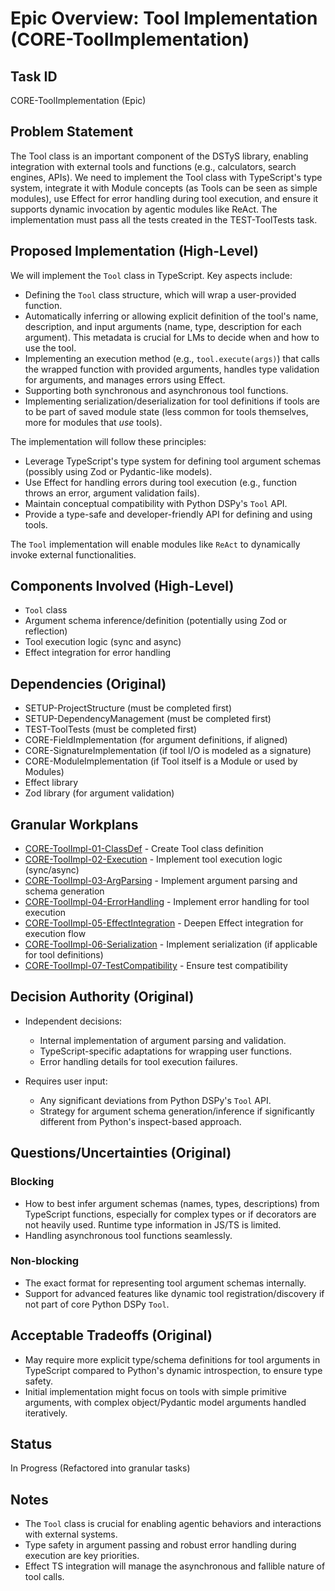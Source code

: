 # Epic Overview: Tool Implementation (CORE-ToolImplementation)

## Task ID
CORE-ToolImplementation (Epic)

## Problem Statement
The Tool class is an important component of the DSTyS library, enabling integration with external tools and functions (e.g., calculators, search engines, APIs). We need to implement the Tool class with TypeScript's type system, integrate it with Module concepts (as Tools can be seen as simple modules), use Effect for error handling during tool execution, and ensure it supports dynamic invocation by agentic modules like ReAct. The implementation must pass all the tests created in the TEST-ToolTests task.

## Proposed Implementation (High-Level)
We will implement the `Tool` class in TypeScript. Key aspects include:
- Defining the `Tool` class structure, which will wrap a user-provided function.
- Automatically inferring or allowing explicit definition of the tool's name, description, and input arguments (name, type, description for each argument). This metadata is crucial for LMs to decide when and how to use the tool.
- Implementing an execution method (e.g., `tool.execute(args)`) that calls the wrapped function with provided arguments, handles type validation for arguments, and manages errors using Effect.
- Supporting both synchronous and asynchronous tool functions.
- Implementing serialization/deserialization for tool definitions if tools are to be part of saved module state (less common for tools themselves, more for modules that *use* tools).

The implementation will follow these principles:
- Leverage TypeScript's type system for defining tool argument schemas (possibly using Zod or Pydantic-like models).
- Use Effect for handling errors during tool execution (e.g., function throws an error, argument validation fails).
- Maintain conceptual compatibility with Python DSPy's `Tool` API.
- Provide a type-safe and developer-friendly API for defining and using tools.

The `Tool` implementation will enable modules like `ReAct` to dynamically invoke external functionalities.

## Components Involved (High-Level)
- `Tool` class
- Argument schema inference/definition (potentially using Zod or reflection)
- Tool execution logic (sync and async)
- Effect integration for error handling

## Dependencies (Original)
- SETUP-ProjectStructure (must be completed first)
- SETUP-DependencyManagement (must be completed first)
- TEST-ToolTests (must be completed first)
- CORE-FieldImplementation (for argument definitions, if aligned)
- CORE-SignatureImplementation (if tool I/O is modeled as a signature)
- CORE-ModuleImplementation (if Tool itself is a Module or used by Modules)
- Effect library
- Zod library (for argument validation)

## Granular Workplans
- [CORE-ToolImpl-01-ClassDef](../../Documentation/Plans/CORE-ToolImpl-01-ClassDef.md) - Create Tool class definition
- [CORE-ToolImpl-02-Execution](../../Documentation/Plans/CORE-ToolImpl-02-Execution.md) - Implement tool execution logic (sync/async)
- [CORE-ToolImpl-03-ArgParsing](../../Documentation/Plans/CORE-ToolImpl-03-ArgParsing.md) - Implement argument parsing and schema generation
- [CORE-ToolImpl-04-ErrorHandling](../../Documentation/Plans/CORE-ToolImpl-04-ErrorHandling.md) - Implement error handling for tool execution
- [CORE-ToolImpl-05-EffectIntegration](../../Documentation/Plans/CORE-ToolImpl-05-EffectIntegration.md) - Deepen Effect integration for execution flow
- [CORE-ToolImpl-06-Serialization](../../Documentation/Plans/CORE-ToolImpl-06-Serialization.md) - Implement serialization (if applicable for tool definitions)
- [CORE-ToolImpl-07-TestCompatibility](../../Documentation/Plans/CORE-ToolImpl-07-TestCompatibility.md) - Ensure test compatibility

## Decision Authority (Original)
- Independent decisions:
  - Internal implementation of argument parsing and validation.
  - TypeScript-specific adaptations for wrapping user functions.
  - Error handling details for tool execution failures.

- Requires user input:
  - Any significant deviations from Python DSPy's `Tool` API.
  - Strategy for argument schema generation/inference if significantly different from Python's inspect-based approach.

## Questions/Uncertainties (Original)

### Blocking
- How to best infer argument schemas (names, types, descriptions) from TypeScript functions, especially for complex types or if decorators are not heavily used. Runtime type information in JS/TS is limited.
- Handling asynchronous tool functions seamlessly.

### Non-blocking
- The exact format for representing tool argument schemas internally.
- Support for advanced features like dynamic tool registration/discovery if not part of core Python DSPy `Tool`.

## Acceptable Tradeoffs (Original)
- May require more explicit type/schema definitions for tool arguments in TypeScript compared to Python's dynamic introspection, to ensure type safety.
- Initial implementation might focus on tools with simple primitive arguments, with complex object/Pydantic model arguments handled iteratively.

## Status
In Progress (Refactored into granular tasks)

## Notes
- The `Tool` class is crucial for enabling agentic behaviors and interactions with external systems.
- Type safety in argument passing and robust error handling during execution are key priorities.
- Effect TS integration will manage the asynchronous and fallible nature of tool calls.